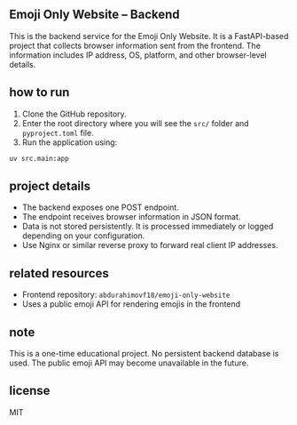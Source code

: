 ## Emoji Only Website – Backend

This is the backend service for the Emoji Only Website.
It is a FastAPI-based project that collects browser information sent from the frontend.
The information includes IP address, OS, platform, and other browser-level details.

## how to run

1. Clone the GitHub repository.
2. Enter the root directory where you will see the `src/` folder and `pyproject.toml` file.
3. Run the application using:

```bash
uv src.main:app
```

## project details

* The backend exposes one POST endpoint.
* The endpoint receives browser information in JSON format.
* Data is not stored persistently. It is processed immediately or logged depending on your configuration.
* Use Nginx or similar reverse proxy to forward real client IP addresses.

## related resources

* Frontend repository: `abdurahimovf18/emoji-only-website`
* Uses a public emoji API for rendering emojis in the frontend

## note

This is a one-time educational project. No persistent backend database is used. The public emoji API may become unavailable in the future.

## license

MIT
